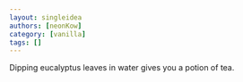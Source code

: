 ```yaml
---
layout: singleidea
authors: [neonKow]
category: [vanilla]
tags: []
---
```

Dipping eucalyptus leaves in water gives you a potion of tea.
